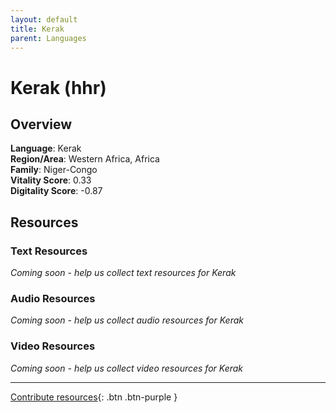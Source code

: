```yaml
---
layout: default
title: Kerak
parent: Languages
---
```


# Kerak (hhr)

## Overview

**Language**: Kerak  
**Region/Area**: Western Africa, Africa  
**Family**: Niger-Congo  
**Vitality Score**: 0.33  
**Digitality Score**: -0.87  

## Resources

### Text Resources
*Coming soon - help us collect text resources for Kerak*

### Audio Resources
*Coming soon - help us collect audio resources for Kerak*

### Video Resources
*Coming soon - help us collect video resources for Kerak*

---

[Contribute resources](https://fairtrain.github.io/){: .btn .btn-purple }
